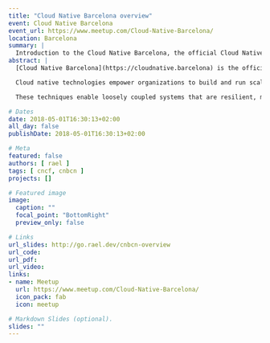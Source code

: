 ```yaml
---
title: "Cloud Native Barcelona overview"
event: Cloud Native Barcelona
event_url: https://www.meetup.com/Cloud-Native-Barcelona/ 
location: Barcelona
summary: |
  Introduction to the Cloud Native Barcelona, the official Cloud Native Computing Foundation user group in Barcelona.
abstract: |
  [Cloud Native Barcelona](https://cloudnative.barcelona) is the official [Cloud Native Computing Foundation](https://cncf.io) user group dedicated to building a strong, open, diverse developer community around the Cloud Native platform and technologies in Barcelona.

  Cloud native technologies empower organizations to build and run scalable applications in modern, dynamic environments such as public, private, and hybrid clouds. Containers, service meshes, microservices, immutable infrastructure, and declarative APIs exemplify this approach.

  These techniques enable loosely coupled systems that are resilient, manageable, and observable. Combined with robust automation, they allow engineers to make high-impact changes frequently and predictably with minimal toil.

# Dates
date: 2018-05-01T16:30:13+02:00
all_day: false
publishDate: 2018-05-01T16:30:13+02:00

# Meta
featured: false
authors: [ rael ]
tags: [ cncf, cnbcn ]
projects: []

# Featured image
image:
  caption: ""
  focal_point: "BottomRight"
  preview_only: false

# Links
url_slides: http://go.rael.dev/cnbcn-overview
url_code:
url_pdf:
url_video:
links:
- name: Meetup
  url: https://www.meetup.com/Cloud-Native-Barcelona/ 
  icon_pack: fab
  icon: meetup

# Markdown Slides (optional).
slides: ""
---
```

